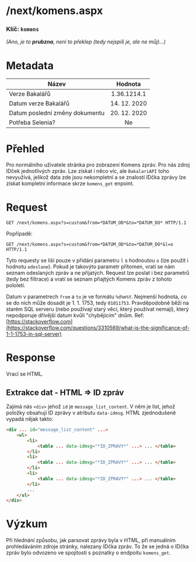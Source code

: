 # **/next/komens.aspx**
### Klíč: `komens`
*(Ano, je to **prubzna**, není to překlep (tedy nejspíš je, ale ne můj)...)*

# Metadata
| Název                             | Hodnota                    |
|-----------------------------------|:--------------------------:|
| Verze Bakalářů                    | 1.36.1214.1                |
| Datum verze Bakalářů              | 14. 12. 2020               |
| Datum poslední změny dokumentu    | 20. 12. 2020               |
| Potřeba Selenia?                  | Ne                         |

# Přehled
Pro normálního uživatele stránka pro zobrazení Komens zpráv. Pro nás zdroj IDček jednotlivých zpráv. Lze získat i něco víc, ale `BakalariAPI` toho nevyužívá, jelikož data zde jsou nekompletní a se znalostí IDčka zprávy lze získat kompletní informace skrze `komens_get` enpoint.

# Request
```http
GET /next/komens.aspx?s=custom&from=*DATUM_OD*&to=*DATUM_DO* HTTP/1.1
```
Popřípadě:
```http
GET /next/komens.aspx?s=custom&from=*DATUM_OD*&to=*DATUM_DO*&l=o HTTP/1.1
```
Tyto requesty se liší pouze v přidání parametru `l` s hodnoutou `o` (lze použít i hodnotu `odeslane`). Pokud je takovýto parametr přítomen, vratí se nám seznam odeslaných zpráv a ne přijatých. Request lze poslat i bez parametrů (tedy bez filtrace) a vratí se seznam přiajtých Komens zpráv z tohoto pololetí.


Datum v parametrech `from` a `to` je ve formátu `%d%m%Y`. Nejmenší hodnota, co se do nich může dosadit je 1. 1. 1753, tedy `01011753`. Pravděpodobně běží na starém SQL serveru (nebo používají starý věci, který používat nemají), který nepodporuje dřívější datum kvůli "chybějícím" dnům. Ref: [https://stackoverflow.com](https://stackoverflow.com/questions/3310569/what-is-the-significance-of-1-1-1753-in-sql-server)

# Response
Vrací se HTML.

## Extrakce dat - HTML => ID zpráv
Zajímá nás `<div>` jehož `id` je `message_list_content`. V něm je list, jehož položky obsahují ID zprávy v atributu `data-idmsg`. HTML zjednodušeně vypadá nějak takto:
```html
<div ... id="message_list_content" ...>
    <ul>
        <li>
            <table ... data-idmsg="*ID_ZPRAVY*" ...> ... </table>
        </li>
        <li>
            <table ... data-idmsg="*ID_ZPRAVY*" ...> ... </table>
        </li>
        <li>
            <table ... data-idmsg="*ID_ZPRAVY*" ...> ... </table>
        </li>
        ...
    </ul>
</div>
```

# Výzkum
Při hlednání způsobu, jak parsovat zprávy byla v HTML, při manuálním prohledáváním zdroje stránky, nalezany IDčka zpráv. To že se jedná o IDčka zpráv bylo odvozeno ve spojitosti s poznatky o endpoitu `komens_get`.